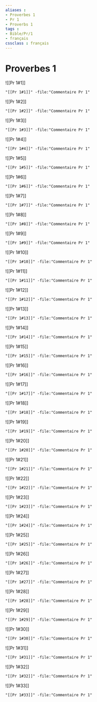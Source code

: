 ```yaml
---
aliases : 
- Proverbes 1
- Pr 1
- Proverbs 1
tags : 
- Bible/Pr/1
- français
cssclass : français
---
```


# Proverbes 1

![[Pr 1#1]]

```query
"[[Pr 1#1]]" -file:"Commentaire Pr 1"
```

![[Pr 1#2]]

```query
"[[Pr 1#2]]" -file:"Commentaire Pr 1"
```

![[Pr 1#3]]

```query
"[[Pr 1#3]]" -file:"Commentaire Pr 1"
```

![[Pr 1#4]]

```query
"[[Pr 1#4]]" -file:"Commentaire Pr 1"
```

![[Pr 1#5]]

```query
"[[Pr 1#5]]" -file:"Commentaire Pr 1"
```

![[Pr 1#6]]

```query
"[[Pr 1#6]]" -file:"Commentaire Pr 1"
```

![[Pr 1#7]]

```query
"[[Pr 1#7]]" -file:"Commentaire Pr 1"
```

![[Pr 1#8]]

```query
"[[Pr 1#8]]" -file:"Commentaire Pr 1"
```

![[Pr 1#9]]

```query
"[[Pr 1#9]]" -file:"Commentaire Pr 1"
```

![[Pr 1#10]]

```query
"[[Pr 1#10]]" -file:"Commentaire Pr 1"
```

![[Pr 1#11]]

```query
"[[Pr 1#11]]" -file:"Commentaire Pr 1"
```

![[Pr 1#12]]

```query
"[[Pr 1#12]]" -file:"Commentaire Pr 1"
```

![[Pr 1#13]]

```query
"[[Pr 1#13]]" -file:"Commentaire Pr 1"
```

![[Pr 1#14]]

```query
"[[Pr 1#14]]" -file:"Commentaire Pr 1"
```

![[Pr 1#15]]

```query
"[[Pr 1#15]]" -file:"Commentaire Pr 1"
```

![[Pr 1#16]]

```query
"[[Pr 1#16]]" -file:"Commentaire Pr 1"
```

![[Pr 1#17]]

```query
"[[Pr 1#17]]" -file:"Commentaire Pr 1"
```

![[Pr 1#18]]

```query
"[[Pr 1#18]]" -file:"Commentaire Pr 1"
```

![[Pr 1#19]]

```query
"[[Pr 1#19]]" -file:"Commentaire Pr 1"
```

![[Pr 1#20]]

```query
"[[Pr 1#20]]" -file:"Commentaire Pr 1"
```

![[Pr 1#21]]

```query
"[[Pr 1#21]]" -file:"Commentaire Pr 1"
```

![[Pr 1#22]]

```query
"[[Pr 1#22]]" -file:"Commentaire Pr 1"
```

![[Pr 1#23]]

```query
"[[Pr 1#23]]" -file:"Commentaire Pr 1"
```

![[Pr 1#24]]

```query
"[[Pr 1#24]]" -file:"Commentaire Pr 1"
```

![[Pr 1#25]]

```query
"[[Pr 1#25]]" -file:"Commentaire Pr 1"
```

![[Pr 1#26]]

```query
"[[Pr 1#26]]" -file:"Commentaire Pr 1"
```

![[Pr 1#27]]

```query
"[[Pr 1#27]]" -file:"Commentaire Pr 1"
```

![[Pr 1#28]]

```query
"[[Pr 1#28]]" -file:"Commentaire Pr 1"
```

![[Pr 1#29]]

```query
"[[Pr 1#29]]" -file:"Commentaire Pr 1"
```

![[Pr 1#30]]

```query
"[[Pr 1#30]]" -file:"Commentaire Pr 1"
```

![[Pr 1#31]]

```query
"[[Pr 1#31]]" -file:"Commentaire Pr 1"
```

![[Pr 1#32]]

```query
"[[Pr 1#32]]" -file:"Commentaire Pr 1"
```

![[Pr 1#33]]

```query
"[[Pr 1#33]]" -file:"Commentaire Pr 1"
```

